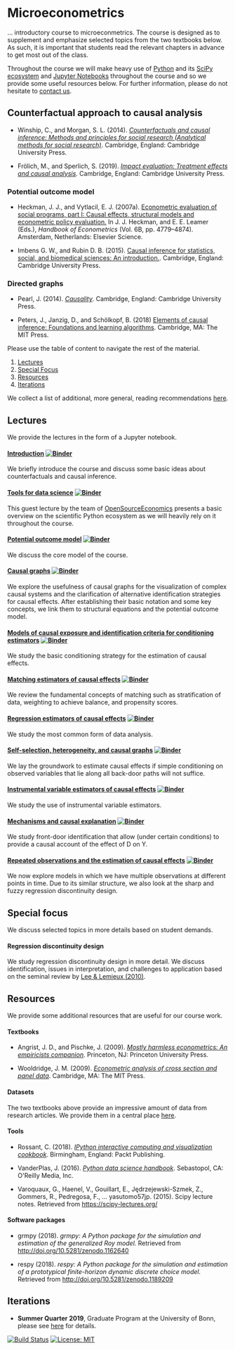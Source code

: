# Microeconometrics

... introductory course to microeconmetrics. The course is designed as to supplement and emphasize selected topics from the two textbooks below. As such, it is important that students read the relevant chapters in advance to get most out of the class.

Throughout the course we will make heavy use of [Python](https://www.python.org) and its [SciPy ecosystem](https://www.scipy.org) and [Jupyter Notebooks](https://jupyter.org) throughout the course and so we provide some useful resources below. For further information, please do not hesitate to [contact us](https://join.slack.com/t/humancapitalanalysis/shared_invite/enQtNDQ0ODkyODYyODA2LWEyZjdlNWYwYmUyNzlkOWFkNWJkMGI5M2M4ZWUyMThhNWNiMmJhY2ZjY2E4YzE3NGQ5MzcxZTRhN2QxYjgxYWY).

## Counterfactual approach to causal analysis

* Winship, C., and Morgan, S. L. (2014). [*Counterfactuals and causal inference: Methods and principles for social research (Analytical methods for social research)*](https://www.cambridge.org/de/academic/subjects/sociology/sociology-general-interest/counterfactuals-and-causal-inference-methods-and-principles-social-research-2nd-edition?format=PB). Cambridge, England: Cambridge University Press.

* Frölich, M., and Sperlich, S. (2019). [*Impact evaluation: Treatment effects and causal analysis*](https://www.cambridge.org/core/books/impact-evaluation/F07A859F06FF131D78DA7FC81939A6DC). Cambridge, England: Cambridge University Press.

### Potential outcome model

*  Heckman, J. J., and Vytlacil, E. J. (2007a). [Econometric evaluation of social programs, part I: Causal effects, structural models and econometric policy evaluation.](https://www.sciencedirect.com/science/article/pii/S1573441207060709) In J. J. Heckman, and E. E. Leamer (Eds.), *Handbook of Econometrics* (Vol. 6B, pp. 4779–4874). Amsterdam, Netherlands: Elsevier Science.

*  Imbens G. W., and Rubin D. B. (2015). [Causal inference for statistics, social, and biomedical sciences: An introduction.](https://www.cambridge.org/core/books/causal-inference-for-statistics-social-and-biomedical-sciences/71126BE90C58F1A431FE9B2DD07938AB). Cambridge, England: Cambridge University Press.

### Directed graphs

* Pearl, J. (2014). [*Causality*](https://www.cambridge.org/core/books/causality/B0046844FAE10CBF274D4ACBDAEB5F5B). Cambridge, England: Cambridge University Press.

* Peters, J., Janzig, D., and Schölkopf, B. (2018) [Elements of causal inference: Foundations and learning algorithms](https://mitpress.mit.edu/books/elements-causal-inference). Cambridge, MA: The MIT Press.

Please use the table of content to navigate the rest of the material.

1. [Lectures](#lectures)
2. [Special Focus](#focus)
3. [Resources](#resources)
4. [Iterations](#iterations)

We collect a list of additional, more general, reading recommendations [here](https://github.com/HumanCapitalAnalysis/general-resources).

## Lectures <a name="lectures"></a>

We provide the lectures in the form of a Jupyter notebook.

#### [Introduction](https://nbviewer.jupyter.org/github/HumanCapitalAnalysis/microeconometrics/blob/master/lectures/01_introduction/lecture.ipynb) [![Binder](https://mybinder.org/badge_logo.svg)](https://mybinder.org/v2/gh/HumanCapitalAnalysis/microeconometrics/master?filepath=lectures%2F01_introduction%2Flecture.ipynb)

We briefly introduce the course and discuss some basic ideas about counterfactuals and causal inference.

#### [Tools for data science](https://nbviewer.jupyter.org/github/OpenSourceEconomics/tutorials/blob/master/tools_for_data_science/tutorial.ipynb) [![Binder](https://mybinder.org/badge_logo.svg)](https://mybinder.org/v2/gh/OpenSourceEconomics/tutorials/master?filepath=tools_for_data_science%2Ftutorial.ipynb)

This guest lecture by the team of [OpenSourceEconomics](https://github.com/OpenSourceEconomics) presents a basic overview on the scientific Python ecosystem as we will heavily rely on it throughout the course.

#### [Potential outcome model](https://nbviewer.jupyter.org/github/HumanCapitalAnalysis/microeconometrics/blob/master/lectures/02_potential_outcome_model/lecture.ipynb) [![Binder](https://mybinder.org/badge_logo.svg)](https://mybinder.org/v2/gh/HumanCapitalAnalysis/microeconometrics/master?filepath=lectures%2F02_potential_outcome_model%2Flecture.ipynb)

We discuss the core model of the course.

#### [Causal graphs](https://nbviewer.jupyter.org/github/HumanCapitalAnalysis/microeconometrics/blob/master/lectures/03_causal_graphs/lecture.ipynb)  [![Binder](https://mybinder.org/badge_logo.svg)](https://mybinder.org/v2/gh/HumanCapitalAnalysis/microeconometrics/master?filepath=lectures%2F03_causal_graphs%2Flecture.ipynb)

We explore the usefulness of causal graphs for the visualization of complex causal systems and the clarification of alternative identification strategies for causal effects. After establishing their basic notation and some key concepts, we link them to structural equations and the potential outcome model.

#### [Models of causal exposure and identification criteria for conditioning estimators](https://nbviewer.jupyter.org/github/HumanCapitalAnalysis/microeconometrics/blob/master/lectures/04_criteria_conditioning_estimators/lecture.ipynb)  [![Binder](https://mybinder.org/badge_logo.svg)](https://mybinder.org/v2/gh/HumanCapitalAnalysis/microeconometrics/master?filepath=lectures%2F04_criteria_conditioning_estimators%2Flecture.ipynb)

We study the basic conditioning strategy for the estimation of causal effects.

#### [Matching estimators of causal effects](https://nbviewer.jupyter.org/github/HumanCapitalAnalysis/microeconometrics/blob/master/lectures/05_matching_estimators/lecture.ipynb)  [![Binder](https://mybinder.org/badge_logo.svg)](https://mybinder.org/v2/gh/HumanCapitalAnalysis/microeconometrics/master?filepath=lectures%2F05_matching_estimators%2Flecture.ipynb)

We review the fundamental concepts of matching such as stratification of data, weighting to achieve balance, and propensity scores.

#### [Regression estimators of causal effects](https://nbviewer.jupyter.org/github/HumanCapitalAnalysis/microeconometrics/blob/master/lectures/06_regression_estimators/lecture.ipynb)  [![Binder](https://mybinder.org/badge_logo.svg)](https://mybinder.org/v2/gh/HumanCapitalAnalysis/microeconometrics/master?filepath=lectures%2F06_regression_estimators%2Flecture.ipynb)

We study the most common form of data analysis.

#### [Self-selection, heterogeneity, and causal graphs](https://nbviewer.jupyter.org/github/HumanCapitalAnalysis/microeconometrics/blob/master/lectures/07_selection_heterogeneity_graphs/lecture.ipynb)  [![Binder](https://mybinder.org/badge_logo.svg)](https://mybinder.org/v2/gh/HumanCapitalAnalysis/microeconometrics/master?filepath=lectures%2F07_selection_heterogeneity_graphs%2Flecture.ipynb)

We lay the groundwork to estimate causal effects if simple conditioning on observed variables that lie along all back-door paths will not suffice.

#### [Instrumental variable estimators of causal effects](https://nbviewer.jupyter.org/github/HumanCapitalAnalysis/microeconometrics/blob/master/lectures/08_instrumental_variable/lecture.ipynb)  [![Binder](https://mybinder.org/badge_logo.svg)](https://mybinder.org/v2/gh/HumanCapitalAnalysis/microeconometrics/master?filepath=lectures%2F08_instrumental_variable%2Flecture.ipynb)

We study the use of instrumental variable estimators.

#### [Mechanisms and causal explanation](https://nbviewer.jupyter.org/github/HumanCapitalAnalysis/microeconometrics/blob/master/lectures/09_mechanisms_causal_explanation/lecture.ipynb)  [![Binder](https://mybinder.org/badge_logo.svg)](https://mybinder.org/v2/gh/HumanCapitalAnalysis/microeconometrics/master?filepath=lectures%2F09_mechanisms_causal_explanation%2Flecture.ipynb)

We study front-door identification that allow (under certain conditions) to provide a causal account of the effect of D on Y.

#### [Repeated observations and the estimation of causal effects](https://nbviewer.jupyter.org/github/HumanCapitalAnalysis/microeconometrics/blob/master/lectures/10_repeated_observations/lecture.ipynb)  [![Binder](https://mybinder.org/badge_logo.svg)](https://mybinder.org/v2/gh/HumanCapitalAnalysis/microeconometrics/master?filepath=lectures%2F10_repeated_observations%2Flecture.ipynb)

We now explore models in which we have multiple observations at different points in time. Due to its similar structure, we also look at the sharp and fuzzy regression discontinuity design.

## Special focus <a name="focus"></a>

We discuss selected topics in more details based on student demands.

#### Regression discontinuity design

We study regression discontinuity design in more detail. We discuss identification, issues in interpretation, and challenges to application based on the seminal review by [Lee & Lemieux (2010)](https://www.aeaweb.org/articles?id=10.1257/jel.48.2.281).

## Resources <a name="resources"></a>

We provide some additional resources that are useful for our course work.

#### Textbooks

* Angrist, J. D., and Pischke, J. (2009). [*Mostly harmless econometrics: An empiricists companion*](https://press.princeton.edu/titles/8769.html). Princeton, NJ: Princeton University Press.

* Wooldridge, J. M. (2009). [*Econometric analysis of cross section and panel data*](https://mitpress.mit.edu/books/econometric-analysis-cross-section-and-panel-data). Cambridge, MA: The MIT Press.

#### Datasets

The two textbooks above provide an impressive amount of data from research articles. We provide them in a central place [here](https://github.com/HumanCapitalAnalysis/microeconometrics/tree/master/datasets).

#### Tools

* Rossant, C. (2018). [*IPython interactive computing and visualization cookbook*](https://www.packtpub.com/big-data-and-business-intelligence/ipython-interactive-computing-and-visualization-cookbook-second-e). Birmingham, England: Packt Publishing.

* VanderPlas, J. (2016). [*Python data science handbook*](https://www.oreilly.com/library/view/python-data-science/9781491912126/). Sebastopol, CA: O'Reilly Media, Inc.

* Varoquaux, G., Haenel, V., Gouillart, E., Jędrzejewski-Szmek, Z., Gommers, R., Pedregosa, F., … yasutomo57jp. (2015). Scipy lecture notes. Retrieved from https://scipy-lectures.org/

#### Software packages

* grmpy (2018). *grmpy: A Python package for the simulation and estimation of the generalized Roy model.* Retrieved from http://doi.org/10.5281/zenodo.1162640

* respy (2018). *respy: A Python package for the simulation and estimation of a prototypical finite-horizon dynamic discrete choice model.* Retrieved from http://doi.org/10.5281/zenodo.1189209

## Iterations <a name="iterations"></a>

* **Summer Quarter 2019**, Graduate Program at the University of Bonn, please see [here](https://github.com/HumanCapitalAnalysis/microeconometrics/tree/master/iterations/bonn_ss_19/README.md) for details.

[![Build Status](https://travis-ci.org/HumanCapitalAnalysis/microeconometrics.svg?branch=master)](https://travis-ci.org/HumanCapitalAnalysis/microeconmetrics) [![License: MIT](https://img.shields.io/badge/License-MIT-blue.svg)](https://github.com/HumanCapitalAnalysis/microeconometrics/blob/master/LICENSE)
